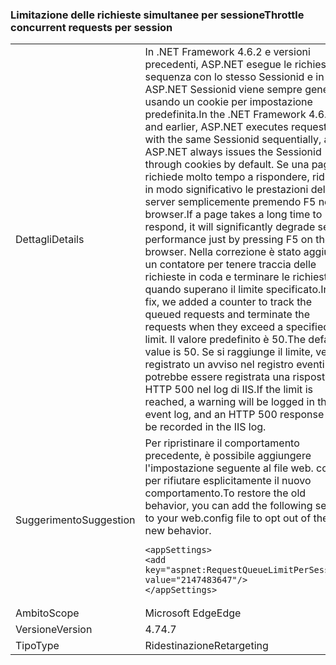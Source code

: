 ### <a name="throttle-concurrent-requests-per-session"></a><span data-ttu-id="b2d8c-101">Limitazione delle richieste simultanee per sessione</span><span class="sxs-lookup"><span data-stu-id="b2d8c-101">Throttle concurrent requests per session</span></span>

|   |   |
|---|---|
|<span data-ttu-id="b2d8c-102">Dettagli</span><span class="sxs-lookup"><span data-stu-id="b2d8c-102">Details</span></span>|<span data-ttu-id="b2d8c-103">In .NET Framework 4.6.2 e versioni precedenti, ASP.NET esegue le richieste in sequenza con lo stesso Sessionid e in ASP.NET Sessionid viene sempre generato usando un cookie per impostazione predefinita.</span><span class="sxs-lookup"><span data-stu-id="b2d8c-103">In the .NET Framework 4.6.2 and earlier, ASP.NET executes requests with the same Sessionid sequentially, and ASP.NET always issues the Sessionid through cookies by default.</span></span> <span data-ttu-id="b2d8c-104">Se una pagina richiede molto tempo a rispondere, ridurrà in modo significativo le prestazioni del server semplicemente premendo F5 nel browser.</span><span class="sxs-lookup"><span data-stu-id="b2d8c-104">If a page takes a long time to respond, it will significantly degrade server performance just by pressing F5 on the browser.</span></span> <span data-ttu-id="b2d8c-105">Nella correzione è stato aggiunto un contatore per tenere traccia delle richieste in coda e terminare le richieste quando superano il limite specificato.</span><span class="sxs-lookup"><span data-stu-id="b2d8c-105">In the fix, we added a counter to track the queued requests and terminate the requests when they exceed a specified limit.</span></span> <span data-ttu-id="b2d8c-106">Il valore predefinito è 50.</span><span class="sxs-lookup"><span data-stu-id="b2d8c-106">The default value is 50.</span></span> <span data-ttu-id="b2d8c-107">Se si raggiunge il limite, verrà registrato un avviso nel registro eventi e potrebbe essere registrata una risposta HTTP 500 nel log di IIS.</span><span class="sxs-lookup"><span data-stu-id="b2d8c-107">If the limit is reached, a warning will be logged in the event log, and an HTTP 500 response may be recorded in the IIS log.</span></span>|
|<span data-ttu-id="b2d8c-108">Suggerimento</span><span class="sxs-lookup"><span data-stu-id="b2d8c-108">Suggestion</span></span>|<span data-ttu-id="b2d8c-109">Per ripristinare il comportamento precedente, è possibile aggiungere l'impostazione seguente al file web. config per rifiutare esplicitamente il nuovo comportamento.</span><span class="sxs-lookup"><span data-stu-id="b2d8c-109">To restore the old behavior, you can add the following setting to your web.config file to opt out of the new behavior.</span></span><pre><code class="language-xml">&lt;appSettings&gt;&#13;&#10;&lt;add key=&quot;aspnet:RequestQueueLimitPerSession&quot; value=&quot;2147483647&quot;/&gt;&#13;&#10;&lt;/appSettings&gt;&#13;&#10;</code></pre>|
|<span data-ttu-id="b2d8c-110">Ambito</span><span class="sxs-lookup"><span data-stu-id="b2d8c-110">Scope</span></span>|<span data-ttu-id="b2d8c-111">Microsoft Edge</span><span class="sxs-lookup"><span data-stu-id="b2d8c-111">Edge</span></span>|
|<span data-ttu-id="b2d8c-112">Versione</span><span class="sxs-lookup"><span data-stu-id="b2d8c-112">Version</span></span>|<span data-ttu-id="b2d8c-113">4.7</span><span class="sxs-lookup"><span data-stu-id="b2d8c-113">4.7</span></span>|
|<span data-ttu-id="b2d8c-114">Tipo</span><span class="sxs-lookup"><span data-stu-id="b2d8c-114">Type</span></span>|<span data-ttu-id="b2d8c-115">Ridestinazione</span><span class="sxs-lookup"><span data-stu-id="b2d8c-115">Retargeting</span></span>|

